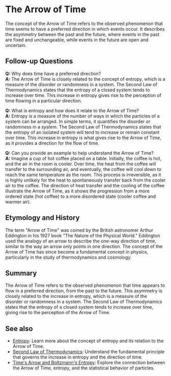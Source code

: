 # The Arrow of Time

The concept of the Arrow of Time refers to the observed phenomenon that
time seems to have a preferred direction in which events occur. It
describes the asymmetry between the past and the future, where events
in the past are fixed and unchangeable, while events in the future are
open and uncertain.

## Follow-up Questions

**Q:** Why does time have a preferred direction?  
**A:** The Arrow of Time is closely related to the concept of entropy,
which is a measure of the disorder or randomness in a system. The
Second Law of Thermodynamics states that the entropy of a closed system
tends to increase over time. This increase in entropy gives rise to the
perception of time flowing in a particular direction.

**Q:** What is entropy and how does it relate to the Arrow of Time?  
**A:** Entropy is a measure of the number of ways in which the particles
of a system can be arranged. In simple terms, it quantifies the
disorder or randomness in a system. The Second Law of Thermodynamics
states that the entropy of an isolated system will tend to increase or
remain constant over time. This increase in entropy is what gives rise
to the Arrow of Time, as it provides a direction for the flow of time.

**Q:** Can you provide an example to help understand the Arrow of Time?  
**A:** Imagine a cup of hot coffee placed on a table. Initially, the
coffee is hot, and the air in the room is cooler. Over time, the heat
from the coffee will transfer to the surrounding air, and eventually,
the coffee will cool down to reach the same temperature as the room.
This process is irreversible, as it is highly unlikely for the heat to
spontaneously transfer back from the cooler air to the coffee. The
direction of heat transfer and the cooling of the coffee illustrate the
Arrow of Time, as it shows the progression from a more ordered state
(hot coffee) to a more disordered state (cooler coffee and warmer air).

## Etymology and History

The term "Arrow of Time" was coined by the British astronomer Arthur
Eddington in his 1927 book "The Nature of the Physical World." Eddington
used the analogy of an arrow to describe the one-way direction of time,
similar to the way an arrow only points in one direction. The concept
of the Arrow of Time has since become a fundamental concept in physics,
particularly in the study of thermodynamics and cosmology.

## Summary

The Arrow of Time refers to the observed phenomenon that time appears
to flow in a preferred direction, from the past to the future. This
asymmetry is closely related to the increase in entropy, which is a
measure of the disorder or randomness in a system. The Second Law of
Thermodynamics states that the entropy of a closed system tends to
increase over time, giving rise to the perception of the Arrow of Time.

## See also

- [Entropy](?concept=entropy&specialist_role=Physics+professor&target_audience=Layman):
  Learn more about the concept of entropy and its relation to the Arrow
  of Time.
- [Second Law of Thermodynamics](?concept=second+law+of+thermodynamics&specialist_role=Physics+professor&target_audience=Layman):
  Understand the fundamental principle that governs the increase in
  entropy and the direction of time.
- [Time's Arrow and Boltzmann's Entropy](?concept=time%27s+arrow+and+boltzmann%27s+entropy&specialist_role=Physics+professor&target_audience=Layman):
  Explore the connection between the Arrow of Time, entropy, and the
  statistical behavior of particles.